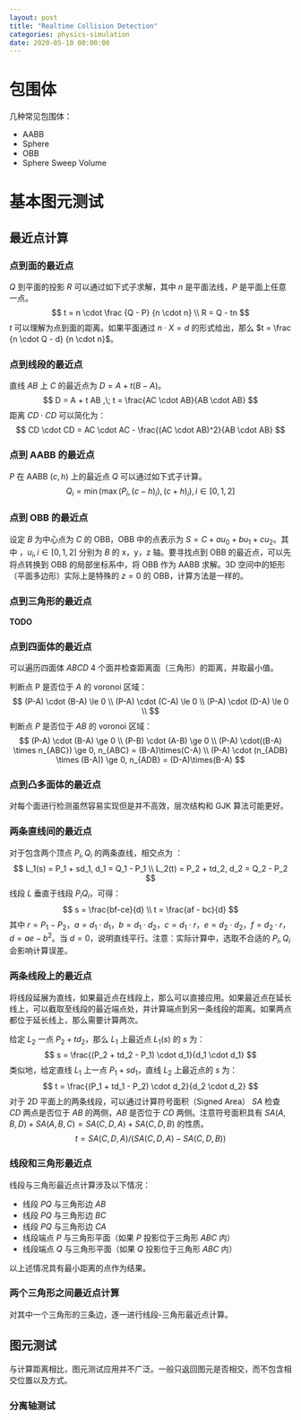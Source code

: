```yaml
---
layout: post
title: "Realtime Collision Detection"
categories: physics-simulation
date: 2020-05-10 00:00:00
---
```


# 包围体

几种常见包围体：

- AABB
- Sphere
- OBB
- Sphere Sweep Volume

# 基本图元测试

## 最近点计算

### 点到面的最近点

$Q$ 到平面的投影 $R$ 可以通过如下式子求解，其中 $n$ 是平面法线，$P$ 是平面上任意一点。
$$
t = n \cdot \frac {Q - P} {n \cdot n} \\
R = Q - tn
$$
$t$ 可以理解为点到面的距离。如果平面通过 $n \cdot X =d$ 的形式给出，那么 $t = \frac {n \cdot Q - d} {n \cdot n}$。

### 点到线段的最近点

直线 $AB$ 上 $C$ 的最近点为 $D = A + t(B-A)$。
$$
D = A + t AB ,\; t = \frac{AC \cdot AB}{AB \cdot AB}
$$
距离 $CD \cdot CD$ 可以简化为：
$$
CD \cdot CD = AC \cdot AC - \frac{(AC \cdot AB)^2}{AB \cdot AB}
$$

### 点到 AABB 的最近点

$P$ 在 AABB $(c, h)$ 上的最近点 $Q$ 可以通过如下式子计算。
$$
Q_i = \min\left( \max \left(P_i, \left( c-h \right)_i \right), \left( c+h \right)_i \right), i \in [0, 1, 2]
$$

### 点到 OBB 的最近点

设定 $B$ 为中心点为 $C$ 的 OBB，OBB 中的点表示为 $S = C + au_0 + bu_1 + cu_2$。其中 ，$u_i, i \in [0, 1, 2]$ 分别为 $B$ 的 x，y，z 轴。要寻找点到 OBB 的最近点，可以先将点转换到 OBB 的局部坐标系中，将 OBB 作为 AABB 求解。3D 空间中的矩形（平面多边形）实际上是特殊的 $z = 0$ 的 OBB，计算方法是一样的。

### 点到三角形的最近点

**TODO**

### 点到四面体的最近点

可以遍历四面体 $ABCD$ 4 个面并检查距离面（三角形）的距离，并取最小值。

判断点 P 是否位于 $A$ 的 voronoi 区域：
$$
(P-A) \cdot (B-A) \le 0 \\
(P-A) \cdot (C-A) \le 0 \\
(P-A) \cdot (D-A) \le 0 \\
$$
判断点 $P$ 是否位于 $AB$ 的 voronoi 区域：
$$
(P-A) \cdot (B-A) \ge 0 \\
(P-B) \cdot (A-B) \ge 0 \\
(P-A) \cdot((B-A) \times n_{ABC}) \ge 0, n_{ABC} = (B-A)\times(C-A) \\
(P-A) \cdot (n_{ADB} \times (B-A)) \ge 0, n_{ADB} = (D-A)\times(B-A)
$$

### 点到凸多面体的最近点

对每个面进行检测虽然容易实现但是并不高效，层次结构和 GJK 算法可能更好。

### 两条直线间的最近点

对于包含两个顶点 $P_i, Q_i$ 的两条直线，相交点为 ：
$$
L_1(s) = P_1 + sd_1, d_1 = Q_1 - P_1 \\
L_2(t) = P_2 + td_2, d_2 = Q_2 - P_2
$$
线段 $L$ 垂直于线段 $P_iQ_i$，可得：
$$
s = \frac{bf-ce}{d} \\
t = \frac{af - bc}{d}
$$
其中 $r = P_1 - P_2$，$a = d_1 \cdot d_1$，$b = d_1 \cdot d_2$，$c = d_1 \cdot r$，$e = d_2 \cdot d_2$，$f = d_2 \cdot r$，$d = ae - b^2$。当 $d=0$，说明直线平行。注意：实际计算中，选取不合适的 $P_i, Q_i$ 会影响计算误差。

### 两条线段上的最近点

将线段延展为直线，如果最近点在线段上，那么可以直接应用。如果最近点在延长线上，可以截取至线段的最近端点处，并计算端点到另一条线段的距离。如果两点都位于延长线上，那么需要计算两次。

给定 $L_2$ 一点 $P_2 + td_2$，那么 $L_1$ 上最近点 $L_1(s)$ 的 $s$ 为：
$$
s = \frac{(P_2 + td_2 - P_1) \cdot d_1}{d_1 \cdot d_1}
$$
类似地，给定直线 $L_1$ 上一点 $P_1 + sd_1$，直线 $L_2$ 上最近点的 $s$ 为：
$$
t = \frac{(P_1 + td_1 - P_2) \cdot d_2}{d_2 \cdot d_2}
$$
对于 2D 平面上的两条线段，可以通过计算符号面积（Signed Area） $SA$ 检查 $CD$ 两点是否位于 $AB$ 的两侧，$AB$ 是否位于 $CD$ 两侧。注意符号面积具有 $SA(A, B, D) + SA(A,B,C) = SA(C,D,A) + SA(C,D,B)$ 的性质。
$$
t = SA(C, D, A) / (SA(C, D, A) - SA(C, D, B))
$$

### 线段和三角形最近点

 线段与三角形最近点计算涉及以下情况：

- 线段 $PQ$ 与三角形边 $AB$
- 线段 $PQ$ 与三角形边 $BC$
- 线段 $PQ$ 与三角形边 $CA$
- 线段端点 $P$ 与三角形平面（如果 $P$ 投影位于三角形 $ABC$ 内）
- 线段端点 $Q$ 与三角形平面（如果 $Q$ 投影位于三角形 $ABC$ 内）

以上述情况具有最小距离的点作为结果。

### 两个三角形之间最近点计算

对其中一个三角形的三条边，逐一进行线段-三角形最近点计算。

## 图元测试

与计算距离相比，图元测试应用并不广泛。一般只返回图元是否相交，而不包含相交位置以及方式。

### 分离轴测试

